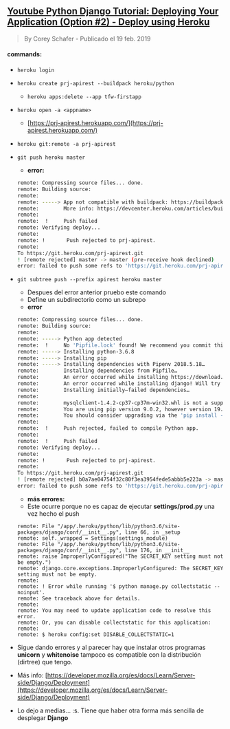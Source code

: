 ## [Youtube Python Django Tutorial: Deploying Your Application (Option #2) - Deploy using Heroku](https://youtu.be/6DI_7Zja8Zc?t=744)
> By Corey Schafer - Publicado el 19 feb. 2019

#### commands:
- `heroku login`
- `heroku create prj-apirest --buildpack heroku/python`
    - `heroku apps:delete --app tfw-firstapp`
- `heroku open -a <appname>`
    - [https://prj-apirest.herokuapp.com/](https://prj-apirest.herokuapp.com/)

- `heroku git:remote -a prj-apirest`
- `git push heroku master` 
    - **error:**
    ```sh
    remote: Compressing source files... done.
    remote: Building source:
    remote:
    remote: -----> App not compatible with buildpack: https://buildpack-registry.s3.amazonaws.com/buildpacks/heroku/python.tgz
    remote:        More info: https://devcenter.heroku.com/articles/buildpacks#detection-failure
    remote:
    remote:  !     Push failed
    remote: Verifying deploy...
    remote:
    remote: !       Push rejected to prj-apirest.
    remote:
    To https://git.heroku.com/prj-apirest.git
    ! [remote rejected] master -> master (pre-receive hook declined)
    error: failed to push some refs to 'https://git.heroku.com/prj-apirest.git'    
    ```
- `git subtree push --prefix apirest heroku master`
    - Despues del error anterior pruebo este comando
    - Define un subdirectorio como un subrepo
    - **error**
    ```sh
    remote: Compressing source files... done.
    remote: Building source:
    remote:
    remote: -----> Python app detected
    remote:  !     No 'Pipfile.lock' found! We recommend you commit this into your repository.
    remote: -----> Installing python-3.6.8
    remote: -----> Installing pip
    remote: -----> Installing dependencies with Pipenv 2018.5.18…
    remote:        Installing dependencies from Pipfile…
    remote:        An error occurred while installing https://download.lfd.uci.edu/pythonlibs/u2hcgva4/mysqlclient-1.4.2-cp37-cp37m-win32.whl#egg=mysqlclient! Will try again.
    remote:        An error occurred while installing django! Will try again.
    remote:        Installing initially–failed dependencies…
    remote:
    remote:        mysqlclient-1.4.2-cp37-cp37m-win32.whl is not a supported wheel on this platform.
    remote:        You are using pip version 9.0.2, however version 19.1 is available.
    remote:        You should consider upgrading via the 'pip install --upgrade pip' command.
    remote:
    remote:  !     Push rejected, failed to compile Python app.
    remote:
    remote:  !     Push failed
    remote: Verifying deploy...
    remote:
    remote: !       Push rejected to prj-apirest.
    remote:
    To https://git.heroku.com/prj-apirest.git
    ! [remote rejected] b0a7ae04754f32c80f3ea3954fede5abbb5e223a -> master (pre-receive hook declined)
    error: failed to push some refs to 'https://git.heroku.com/prj-apirest.git'    
    ```
    - **más errores:**
    - Este ocurre porque no es capaz de ejecutar **settings/prod.py** una vez hecho el push
    ```
    remote: File "/app/.heroku/python/lib/python3.6/site-packages/django/conf/__init__.py", line 66, in _setup 
    remote: self._wrapped = Settings(settings_module) 
    remote: File "/app/.heroku/python/lib/python3.6/site-packages/django/conf/__init__.py", line 176, in __init__ 
    remote: raise ImproperlyConfigured("The SECRET_KEY setting must not be empty.") 
    remote: django.core.exceptions.ImproperlyConfigured: The SECRET_KEY setting must not be empty. 
    remote: 
    remote: ! Error while running '$ python manage.py collectstatic --noinput'. 
    remote: See traceback above for details. 
    remote: 
    remote: You may need to update application code to resolve this error. 
    remote: Or, you can disable collectstatic for this application: 
    remote: 
    remote: $ heroku config:set DISABLE_COLLECTSTATIC=1
    ```
- Sigue dando errores y al parecer hay que instalar otros programas **unicorn** y **whitenoise** tampoco es compatible con la distribución (dirtree) que tengo.
- Más info: [https://developer.mozilla.org/es/docs/Learn/Server-side/Django/Deployment](https://developer.mozilla.org/es/docs/Learn/Server-side/Django/Deployment)
- Lo dejo a medias... :s. Tiene que haber otra forma más sencilla de desplegar **Django**




